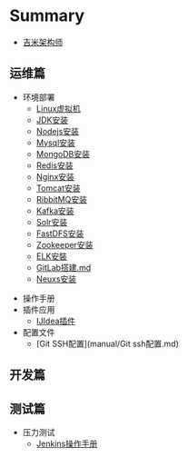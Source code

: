 # Summary

* [吉米架构师](README.MD)

## 运维篇
* 环境部署
    * [Linux虚拟机](install/Linux虚拟机.md)
    * [JDK安装](install/JDK安装.md)
    * [Nodejs安装](install/Nodejs安装.md)
    * [Mysql安装](install/Mysql安装.md)
    * [MongoDB安装](install/MongoDB安装.md)
    * [Redis安装](install/Redis安装.md)
    * [Nginx安装](install/Nginx安装.md)
    * [Tomcat安装](install/Tomcat安装.md)
    * [RibbitMQ安装](install/RibbitMQ安裝.md)
    * [Kafka安装](install/Kafka安装.md)
    * [Solr安装](install/Solr安装.md)
    * [FastDFS安装](install/FastDFS安装.md)
    * [Zookeeper安装](install/ZooKeeper安装.md)
    * [ELK安裝](install/ELK安装.md)
    * [GitLab搭建.md](install/GitLab搭建.md)
    * [Neuxs安装](install/Neuxs安装.md)

- 操作手册
- 插件应用
  - [IJIdea插件](manual/IJIdea插件.md)
- 配置文件
  - [Git SSH配置](manual/Git ssh配置.md)

## 开发篇

## 测试篇

- 压力测试
  - [Jenkins操作手册](manual/Jenkins操作手册.md)

